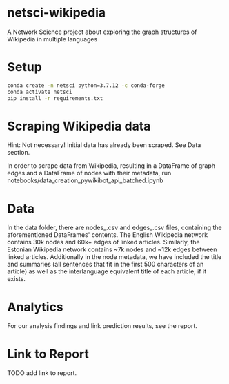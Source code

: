 # netsci-wikipedia
A Network Science project about exploring the graph structures of Wikipedia in multiple languages

# Setup
``````bash
conda create -n netsci python=3.7.12 -c conda-forge
conda activate netsci
pip install -r requirements.txt
``````

# Scraping Wikipedia data
Hint: Not necessary! Initial data has already been scraped. See Data section.

In order to scrape data from Wikipedia, resulting in a DataFrame of graph edges and a DataFrame of nodes with their metadata, run notebooks/data_creation_pywikibot_api_batched.ipynb

# Data
In the data folder, there are nodes_<language>.csv and edges_<language>.csv files, containing the aforementioned DataFrames' contents. The English Wikipedia network contains 30k nodes and 60k+ edges of linked articles. Similarly, the Estonian Wikipedia network contains ~7k nodes and ~12k edges between linked articles. Additionally in the node metadata, we have included the title and summaries (all sentences that fit in the first 500 characters of an article) as well as the interlanguage equivalent title of each article, if it exists.

# Analytics
For our analysis findings and link prediction results, see the report.

# Link to Report
TODO add link to report.
